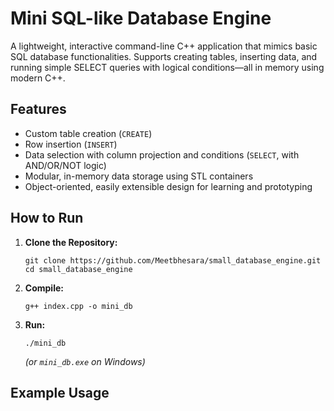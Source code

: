 # Mini SQL-like Database Engine

A lightweight, interactive command-line C++ application that mimics basic SQL database functionalities. Supports creating tables, inserting data, and running simple SELECT queries with logical conditions—all in memory using modern C++.

## Features

- Custom table creation (`CREATE`)
- Row insertion (`INSERT`)
- Data selection with column projection and conditions (`SELECT`, with AND/OR/NOT logic)
- Modular, in-memory data storage using STL containers
- Object-oriented, easily extensible design for learning and prototyping

## How to Run

1. **Clone the Repository:**
    ```
    git clone https://github.com/Meetbhesara/small_database_engine.git
    cd small_database_engine
    ```

2. **Compile:**
    ```
    g++ index.cpp -o mini_db
    ```

3. **Run:**
    ```
    ./mini_db
    ```
    *(or `mini_db.exe` on Windows)*

## Example Usage

